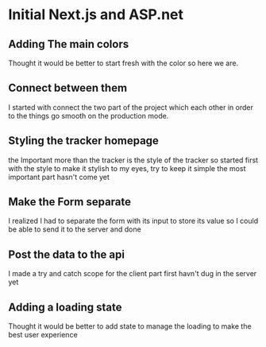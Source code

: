 # Initial Next.js and ASP.net

## Adding The main colors

Thought it would be better to start fresh with the color so here we are.

## Connect between them

I started with connect the two part of the project which each other in order to the things go smooth on the production mode.

## Styling the tracker homepage

the Important more than the tracker is the style of the tracker so started first with the style to make it stylish to my eyes, try to keep it simple the most important part hasn't come yet

## Make the Form separate

I realized I had to separate the form with its input to store its value so I could be able to send it to the server and done 

## Post the data to the api

I made a try and catch scope for the client part first havn't dug in the server yet

## Adding a loading state

Thought it would be better to add state to manage the loading to make the best user experience
